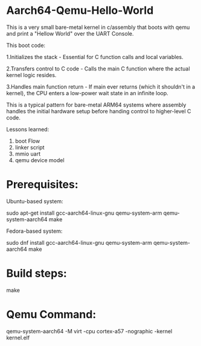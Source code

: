 # Aarch64-Qemu-Hello-World

This is a very small bare-metal kernel in c/assembly that boots with qemu and print a "Hellow World" over the UART Console.

This boot code:

1.Initializes the stack - Essential for C function calls and local variables.

2.Transfers control to C code - Calls the main C function where the actual kernel logic resides.

3.Handles main function return - If main ever returns (which it shouldn't in a kernel), the CPU enters a low-power wait state in an infinite loop.

This is a typical pattern for bare-metal ARM64 systems where assembly handles the initial hardware setup before handing control to higher-level C code.

Lessons learned:
1. boot Flow
2. linker script
3. mmio uart
4. qemu device model

# Prerequisites:

Ubuntu-based system:
  
  sudo apt-get install gcc-aarch64-linux-gnu qemu-system-arm qemu-system-aarch64 make

Fedora-based system:
  
  sudo dnf install gcc-aarch64-linux-gnu qemu-system-arm qemu-system-aarch64 make

# Build steps:
make

# Qemu Command:
qemu-system-aarch64 -M virt -cpu cortex-a57 -nographic -kernel kernel.elf
